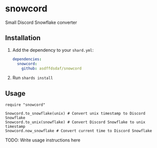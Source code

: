 # snowcord

Small Discord Snowflake converter

## Installation

1. Add the dependency to your `shard.yml`:

   ```yaml
   dependencies:
     snowcord:
       github: asdffdsdaf/snowcord
   ```

2. Run `shards install`

## Usage

```crystal
require "snowcord"

Snowcord.to_snowflake(unix) # Convert unix timestamp to Discord Snowflake
Snowcord.to_unix(snowflake) # Convert Discord Snowflake to unix timestamp
Snowcord.now_snowflake # Convert current time to Discord Snowflake
```

TODO: Write usage instructions here
